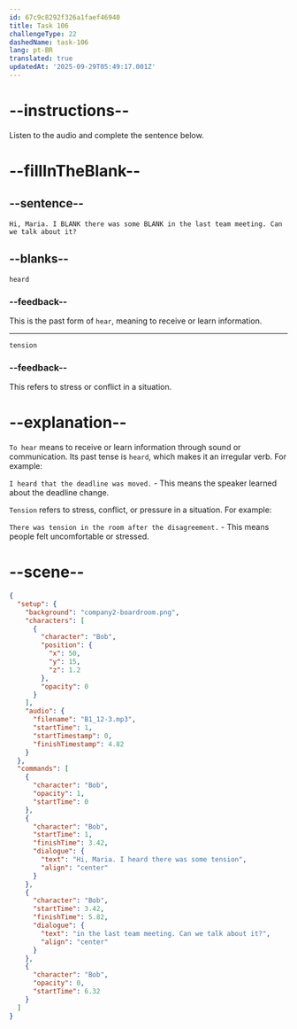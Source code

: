 ```yaml
---
id: 67c9c8292f326a1faef46940
title: Task 106
challengeType: 22
dashedName: task-106
lang: pt-BR
translated: true
updatedAt: '2025-09-29T05:49:17.001Z'
---
```


<!-- (Audio) Bob: Hi, Maria. I heard there was some tension in the last team meeting. Can we talk about it? -->

# --instructions--

Listen to the audio and complete the sentence below.  

# --fillInTheBlank--

## --sentence--

`Hi, Maria. I BLANK there was some BLANK in the last team meeting. Can we talk about it?`  

## --blanks--

`heard`  

### --feedback--

This is the past form of `hear`, meaning to receive or learn information.  

---  

`tension`  

### --feedback--

This refers to stress or conflict in a situation.  

# --explanation--

`To hear` means to receive or learn information through sound or communication. Its past tense is `heard`, which makes it an irregular verb. For example:

`I heard that the deadline was moved.` - This means the speaker learned about the deadline change.

`Tension` refers to stress, conflict, or pressure in a situation. For example:

`There was tension in the room after the disagreement.` - This means people felt uncomfortable or stressed.

# --scene--

```json
{
  "setup": {
    "background": "company2-boardroom.png",
    "characters": [
      {
        "character": "Bob",
        "position": {
          "x": 50,
          "y": 15,
          "z": 1.2
        },
        "opacity": 0
      }
    ],
    "audio": {
      "filename": "B1_12-3.mp3",
      "startTime": 1,
      "startTimestamp": 0,
      "finishTimestamp": 4.82
    }
  },
  "commands": [
    {
      "character": "Bob",
      "opacity": 1,
      "startTime": 0
    },
    {
      "character": "Bob",
      "startTime": 1,
      "finishTime": 3.42,
      "dialogue": {
        "text": "Hi, Maria. I heard there was some tension",
        "align": "center"
      }
    },
    {
      "character": "Bob",
      "startTime": 3.42,
      "finishTime": 5.82,
      "dialogue": {
        "text": "in the last team meeting. Can we talk about it?",
        "align": "center"
      }
    },
    {
      "character": "Bob",
      "opacity": 0,
      "startTime": 6.32
    }
  ]
}
```
